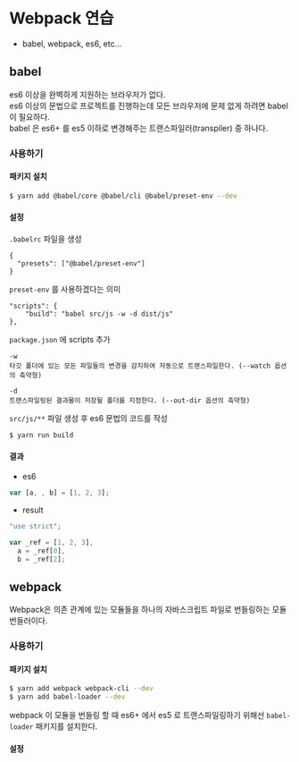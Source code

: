 # Webpack 연습

- babel, webpack, es6, etc...

## babel

es6 이상을 완벽하게 지원하는 브라우저가 없다.  
es6 이상의 문법으로 프로젝트를 진행하는데 모든 브라우저에 문제 없게 하려면 babel 이 필요하다.  
babel 은 es6+ 를 es5 이하로 변경해주는 트랜스파일러(transpiler) 중 하나다.

### 사용하기

#### 패키지 설치

```bash
$ yarn add @babel/core @babel/cli @babel/preset-env --dev
```

#### 설정

`.babelrc` 파일을 생성

```
{
  "presets": ["@babel/preset-env"]
}
```

`preset-env` 를 사용하겠다는 의미

```
"scripts": {
    "build": "babel src/js -w -d dist/js"
},
```

`package.json` 에 scripts 추가

```
-w
타깃 폴더에 있는 모든 파일들의 변경을 감지하여 자동으로 트랜스파일한다. (--watch 옵션의 축약형)
```

```
-d
트랜스파일링된 결과물이 저장될 폴더를 지정한다. (--out-dir 옵션의 축약형)
```

`src/js/**` 파일 생성 후 es6 문법의 코드를 작성

```
$ yarn run build
```

#### 결과

- es6

```javascript
var [a, , b] = [1, 2, 3];
```

- result

```javascript
"use strict";

var _ref = [1, 2, 3],
  a = _ref[0],
  b = _ref[2];
```

## webpack

Webpack은 의존 관계에 있는 모듈들을 하나의 자바스크립트 파일로 번들링하는 모듈 번들러이다.

### 사용하기

#### 패키지 설치

```bash
$ yarn add webpack webpack-cli --dev
$ yarn add babel-loader --dev
```

webpack 이 모듈을 번들링 할 때 es6+ 에서 es5 로 트랜스파일링하기 위해선 `babel-loader` 패키지를 설치한다.

#### 설정
